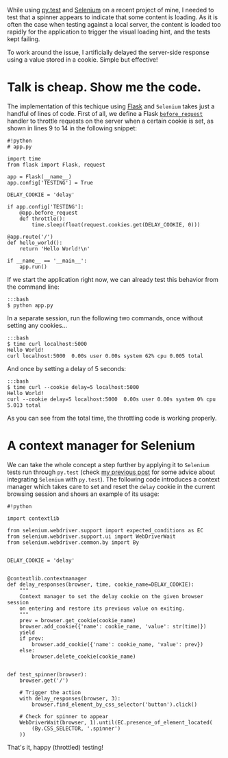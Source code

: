 <!-- 
.. title: Throttling requests using Flask and Selenium
.. slug: throttling-requests-using-flask-and-selenium
.. date: 05/12/2014 03:56:44 PM UTC
.. tags: selenium, flask, testing, python
.. link: 
.. description: 
.. type: text
-->

While using [py.test](http://pytest.org/) and
[Selenium](http://docs.seleniumhq.org/) on a recent project of mine, I needed
to test that a spinner appears to indicate that some content is loading.
As it is often the case when testing against a local server, the content is
loaded too rapidly for the application to trigger the visual loading hint, and
the tests kept failing.

To work around the issue, I artificially delayed the server-side response using
a value stored in a cookie. Simple but effective!


Talk is cheap. Show me the code.
================================

The implementation of this techique using [Flask](http://flask.pocoo.org/) and
`Selenium` takes just a handful of lines of code.
First of all, we define a Flask
[`before_request`](http://flask.pocoo.org/docs/api/#flask.Flask.before_request)
handler to throttle requests on the server when a certain cookie is set, as
shown in lines 9 to 14 in the following snippet:

    #!python
    # app.py

    import time
    from flask import Flask, request

    app = Flask(__name__)
    app.config['TESTING'] = True

    DELAY_COOKIE = 'delay'

    if app.config['TESTING']:
        @app.before_request
        def throttle():
            time.sleep(float(request.cookies.get(DELAY_COOKIE, 0)))

    @app.route('/')
    def hello_world():
        return 'Hello World!\n'

    if __name__ == '__main__':
        app.run()

If we start the application right now, we can already test this behavior
from the command line:

    :::bash
    $ python app.py

In a separate session, run the following two commands, once without setting
any cookies...

    :::bash
    $ time curl localhost:5000
    Hello World!
    curl localhost:5000  0.00s user 0.00s system 62% cpu 0.005 total

And once by setting a delay of 5 seconds:

    :::bash
    $ time curl --cookie delay=5 localhost:5000
    Hello World!
    curl --cookie delay=5 localhost:5000  0.00s user 0.00s system 0% cpu 5.013 total

As you can see from the total time, the throttling code is working properly.


A context manager for Selenium
==============================

We can take the whole concept a step further by applying it to `Selenium` tests
run through `py.test` (check
[my previous post](/posts/combining-pytest-and-selenium.html) for some advice
about integrating `Selenium` with `py.test`).
The following code introduces a context manager which takes care to set and
reset the `delay` cookie in the current browsing session and shows
an example of its usage:

    #!python

    import contextlib

    from selenium.webdriver.support import expected_conditions as EC
    from selenium.webdriver.support.ui import WebDriverWait
    from selenium.webdriver.common.by import By


    DELAY_COOKIE = 'delay'


    @contextlib.contextmanager
    def delay_responses(browser, time, cookie_name=DELAY_COOKIE):
        """
        Context manager to set the delay cookie on the given browser session
        on entering and restore its previous value on exiting.
        """
        prev = browser.get_cookie(cookie_name)
        browser.add_cookie({'name': cookie_name, 'value': str(time)})
        yield
        if prev:
            browser.add_cookie({'name': cookie_name, 'value': prev})
        else:
            browser.delete_cookie(cookie_name)


    def test_spinner(browser):
        browser.get('/')

        # Trigger the action
        with delay_responses(browser, 3):
            browser.find_element_by_css_selector('button').click()

        # Check for spinner to appear
        WebDriverWait(browser, 1).until(EC.presence_of_element_located(
            (By.CSS_SELECTOR, '.spinner')
        ))

That's it, happy (throttled) testing!
